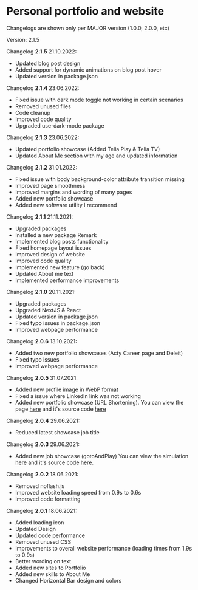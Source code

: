 # Personal portfolio and website

Changelogs are shown only per MAJOR version (1.0.0, 2.0.0, etc)

Version: 2.1.5

Changelog **2.1.5** 21.10.2022:
* Updated blog post design
* Added support for dynamic animations on blog post hover
* Updated version in package.json

Changelog **2.1.4** 23.06.2022:
* Fixed issue with dark mode toggle not working in certain scenarios
* Removed unused files
* Code cleanup
* Improved code quality
* Upgraded use-dark-mode package

Changelog **2.1.3** 23.06.2022:
* Updated portfolio showcase (Added Telia Play & Telia TV)
* Updated About Me section with my age and updated information

Changelog **2.1.2** 31.01.2022:
* Fixed issue with body background-color attribute transition missing
* Improved page smoothness
* Improved margins and wording of many pages
* Added new portfolio showcase
* Added new software utility I recommend

Changelog **2.1.1** 21.11.2021:
* Upgraded packages
* Installed a new package Remark
* Implemented blog posts functionality
* Fixed homepage layout issues
* Improved design of website
* Improved code quality
* Implemented new feature (go back)
* Updated About me text
* Implemented performance improvements

Changelog **2.1.0** 20.11.2021:
* Upgraded packages
* Upgraded NextJS & React
* Updated version in package.json
* Fixed typo issues in package.json 
* Improved webpage performance

Changelog **2.0.6** 13.10.2021:
* Added two new portfolio showcases (Acty Career page and Deleit)
* Fixed typo issues
* Improved webpage performance

Changelog **2.0.5** 31.07.2021:
* Added new profile image in WebP format
* Fixed a issue where LinkedIn link was not working
* Added new portfolio showcase (URL Shortening). You can view the page [here](https://jjaks.github.io/frontendmentor-url-shortening/src/) and it's source code [here](https://github.com/JJaks/frontendmentor-url-shortening)

Changelog **2.0.4** 29.06.2021:
* Reduced latest showcase job title

Changelog **2.0.3** 29.06.2021:
* Added new job showcase (gotoAndPlay) You can view the simulation [here](https://gotoandplay-sim.vercel.app/) and it's source code [here](https://github.com/JJaks/play-crn).


Changelog **2.0.2** 18.06.2021:
* Removed noflash.js
* Improved website loading speed from 0.9s to 0.6s
* Improved code formatting

Changelog **2.0.1** 18.06.2021:
* Added loading icon
* Updated Design
* Updated code performance
* Removed unused CSS
* Improvements to overall website performance (loading times from 1.9s to 0.9s)
* Better wording on text
* Added new sites to Portfolio
* Added new skills to About Me
* Changed Horizontal Bar design and colors
